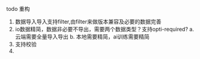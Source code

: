 todo 
重构
1. 数据导入导入支持filter,由filter来做版本兼容及必要的数据完善
2. io数据精简，数据非必要不导出，需要两个数据类型？支持opti-required?
    a. 云端需要全量导入导出
    b. 本地需要精简，ai训练需要精简
3. 支持校验
4. 
